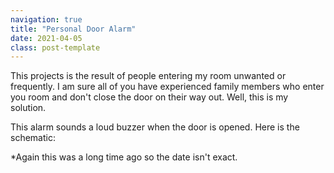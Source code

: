 ```yaml
---
navigation: true
title: "Personal Door Alarm"
date: 2021-04-05
class: post-template
---
```


This projects is the result of people entering my room unwanted or frequently. I am sure all of you have experienced family members who enter you room and don't close the door on their way out. Well, this is my solution. 

This alarm sounds a loud buzzer when the door is opened. 
Here is the schematic: 












*Again this was a long time ago so the date isn't exact.
